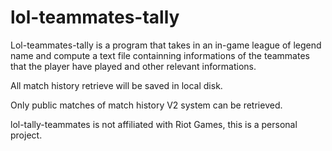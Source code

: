 # lol-teammates-tally

Lol-teammates-tally is a program that takes in an in-game league of legend name and compute a text file containning informations of the teammates that the player have played and other relevant informations.

All match history retrieve will be saved in local disk.

Only public matches of match history V2 system can be retrieved.

lol-tally-teammates is not affiliated with Riot Games, this is a personal project.
